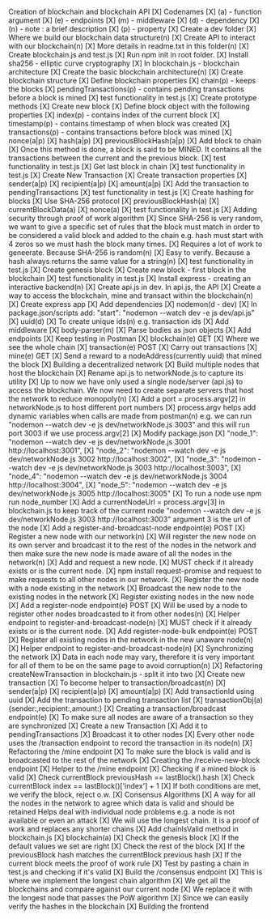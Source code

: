 Creation of blockchain and blockchain API
    [X] Codenames
        [X] (a) - function argument
        [X] (e) - endpoints
        [X] (m) - middleware
        [X] (d) - dependency
        [X] (n) - note : a brief description
        [X] (p) - property
    [X] Create a dev folder
        [X] Where we build our blockchain data structure(n)
        [X] Create API to interact with our blockchain(n)
        [X] More details in readme.txt in this folder(n)
        [X] Create blockchain.js and test.js
    [X] Run npm init in root folder. 
    [X] Install sha256 - elliptic curve cryptography
    [X] In blockchain.js - blockchain architecture
        [X] Create the basic blockchain architecture(n)
        [X] Create blockchain structure 
            [X] Define blockchain properties
                [X] chain(p) - keeps the blocks
                [X] pendingTransactions(p) - contains pending transactions before a block is mined
                [X] test functionality in test.js
            [X] Create prototype methods
                [X] Create new block
                    [X] Define block object with the following properties
                        [X] index(p) - contains index of the current block
                        [X] timestamp(p) - contains timestamp of when block was created
                        [X] transactions(p) - contains transactions before block was mined
                        [X] nonce(a|p) 
                        [X] hash(a|p)
                        [X] previousBlockHash(a|p)
                    [X] Add block to chain
                    [X] Once this method is done, a block is said to be MINED. 
                        It contains all the transactions between the current and the previous block. 
                    [X] test functionality in test.js
                [X] Get last block in chain
                    [X] test functionality in test.js
                [X] Create New Transaction
                    [X] Create transaction properties
                        [X] sender(a|p)
                        [X] recipient(a|p)
                        [X] amount(a|p)
                    [X] Add the transaction to pendingTransactions
                    [X] test functionality in test.js
                [X] Create hashing for blocks
                    [X] Use SHA-256 protocol
                        [X] previousBlockHash(a)
                        [X] currentBlockData(a)
                        [X] nonce(a) 
                    [X] test functionality in test.js
                [X] Adding security through proof of work algorithm
                    [X] Since SHA-256 is very random, we want to give a specific set of 
                        rules that the block must match in order to be considered a valid block and added to the chain
                        e.g. hash must start with 4 zeros so we must hash the block many times.
                        [X] Requires a lot of work to geneerate. Because SHA-256 is random(n)
                        [X] Easy to verify. Because a hash always returns the same value for a string(n)
                    [X] test functionality in test.js
            [X] Create genesis block
                [X] Create new block - first block in the blockchain
                [X] test functionality in test.js 
    [X] Install express - creating an interactive backend(n)
    [X] Create api.js in dev. In api.js, the API 
        [X] Create a way to access the blockchain, mine and transact within the blockchain(n)
        [X] Create express app
            [X] Add dependencies
                [X] nodemon(d - dev)
                    [X] In package.json/scripts add: "start": "nodemon --watch dev -e js dev/api.js"
                [X] uuid(d)
                    [X] To create unique ids(n) e.g. transaction ids
            [X] Add middleware
                [X] body-parser(m) 
                    [X] Parse bodies as json objects
            [X] Add endpoints
                [X] Keep testing in Postman
                [X] blockchain(e)  GET
                    [X] Where we see the whole chain
                [X] transaction(e) POST
                    [X] Carry out transactions
                [X] mine(e)        GET
                    [X] Send a reward to a nodeAddress(currently uuid) that mined the block 
    [X] Building a decentralized network
        [X] Build multiple nodes that host the blockchain 
            [X] Rename api.js to networkNode.js to capture its utility
            [X] Up to now we have only used a single node/server (api.js) to access the blockchain.
                We now need to create separate servers that host the network to reduce monopoly(n)
            [X] Add a port = process.argv[2] in networkNode.js to host different port numbers
                [X] process.argv helps add dynamic variables when calls are made from postman(n)
                    e.g. we can run "nodemon --watch dev -e js dev/networkNode.js 3003"
                         and this will run port 3003 if we use process.argv[2]
            [X] Modify package.json 
                [X] "node_1": "nodemon --watch dev -e js dev/networkNode.js 3001 http://localhost:3001",
                [X] "node_2": "nodemon --watch dev -e js dev/networkNode.js 3002 http://localhost:3002",
                [X] "node_3": "nodemon --watch dev -e js dev/networkNode.js 3003 http://localhost:3003",
                [X] "node_4": "nodemon --watch dev -e js dev/networkNode.js 3004 http://localhost:3004",
                [X] "node_5": "nodemon --watch dev -e js dev/networkNode.js 3005 http://localhost:3005"
                [X] To run a node use npm run node_number
            [X] Add a currentNodeUrl = process.argv[3] in blockchain.js to keep track of the current node
                "nodemon --watch dev -e js dev/networkNode.js 3003 http://localhost:3003"
                argument 3 is the url of the node
            [X] Add a register-and-broadcast-node endpoint(e) POST
                [X] Register a new node with our network(n)
                [X] Will register the new node on its own server and broadcast it to the rest of the nodes in the network
                    and then make sure the new node is made aware of all the nodes in the network(n)
                [X] Add and request a new node. 
                [X] MUST check if it already exists or is the current node.
                [X] npm install request-promise and request to make requests to all other nodes in our network.
                [X] Register the new node with a node existing in the network
                [X] Broadcast the new node to the existing nodes in the network
                [X] Register existing nodes in the new node
            [X] Add a register-node endpoint(e)               POST 
                [X] Will be used by a node to register other nodes broadcasted to it from other nodes(n)
                [X] Helper endpoint to register-and-broadcast-node(n)
                [X] MUST check if it already exists or is the current node.
            [X] Add register-node-bulk endpoint(e)            POST
                [X] Register all existing nodes in the network in the new unaware node(n)
                [X] Helper endpoint to register-and-broadcast-node(n)
    [X] Synchronizing the network
        [X] Data in each node may vary, therefore it is very important for all of them to be on the same page to avoid corruption(n)
            [X] Refactoring createNewTransaction in blockchain.js - split it into two
                [X] Create new transaction 
                    [X] To become helper to transaction/broadcast(n)
                    [X] sender(a|p)
                    [X] recipient(a|p)
                    [X] amount(a|p)
                    [X] Add transactionId using uuid
                [X] Add the transaction to pending transaction list
                    [X] transactionObj(a) {sender:,recipient:,amount:}
            [X] Creating a transaction/broadcast endpoint(e)
                [X] To make sure all nodes are aware of a transaction so they are synchronized
                    [X] Create a new Transaction
                    [X] Add it to pendingTransactions
                    [X] Broadcast it to other nodes 
                        [X] Every other node uses the /transaction endpoint to record the transaction in its node(n)
            [X] Refactoring the /mine endpoint
                [X] To make sure the block is valid and is broadcasted to the rest of the network
            [X] Creating the /receive-new-block endpoint
                [X] Helper to the /mine endpoint
                [X] Checking if a mined block is valid
                    [X] Check currentBlock previousHash == lastBlock().hash
                    [X] Check currentBlock index == lastBlock()['index'] + 1
                [X] If both conditions are met, we verify the block, reject o.w.
    [X] Consensus Algorithms
        [X] A way for all the nodes in the network to agree which data is valid and should be retained
            Helps deal with individual node problems e.g. a node is not available or even an attack
        [X] We will use the longest chain. It is a proof of work and replaces any shorter chains
        [X] Add chainIsValid method in blockchain.js
            [X] blockchain(a)
                [X] Check the genesis block
                    [X] If the default values we set are right
                [X] Check the rest of the block
                    [X] If the previousBlock hash matches the currentBlock previous hash
                    [X] If the current block meets the proof of work rule
            [X] Test by pasting a chain in test.js and checking if it's valid
        [X] Build the /consensus endpoint
            [X] This is where we implement the longest chain algorithm
            [X] We get all the blockchains and compare against our current node
                [X] We replace it with the longest node that passes the PoW algorithm
                    [X] Since we can easily verify the hashes in the blockchain
    [X] Building the frontend


           
            






            


